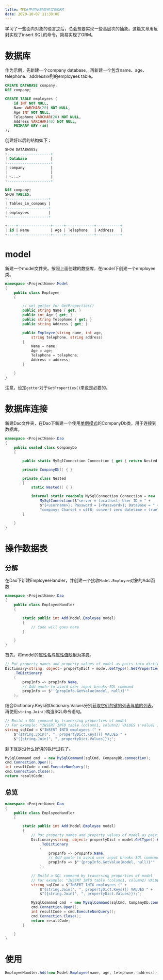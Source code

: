 ```yaml
---
title: 在C#中用反射简易实现ORM
date: 2020-10-07 11:30:08
---
```


学习了一些面向对象的语言之后，总会想要实现一些高层次的抽象。这篇文章用反射实现了insert SQL的命令，简易实现了ORM。

# 数据库
作为示例，先新建一个company database，再新建一个包含name、age、telephone、address四列的employees table。
```SQL
CREATE DATABASE company;
USE company;

CREATE TABLE employees (
    id INT NOT NULL,
    Name VARCHAR(20) NOT NULL,
    Age INT NOT NULL,
    Telephone VARCHAR(20) NOT NULL,
    Address VARCHAR(40) NOT NULL,
    PRIMARY KEY (id)
);
```

创建好以后的结构如下：
```SQL
SHOW DATABASES;
+--------------------+
| Database           |
+--------------------+
| company            |
|                    |
| <...>              |
+--------------------+

USE company;
SHOW TABLES;
+-------------------+
| Tables_in_company |
+-------------------+
| employees         |
+-------------------+

+----+---------------+-----+-------------+-----------+
| id | Name          | Age | Telephone   | Address   |
+----+---------------+-----+-------------+-----------+
```

# model
新建一个model文件夹。按照上面创建的数据库，在model下创建一个employee类。
```csharp
namespace <ProjectName>.Model
{
    public class Employee
    {

        // set getter for GetProperties()
        public string Name { get; }
        public int Age { get; }
        public string Telephone { get; }
        public string Address { get; }

        public Employee(string name, int age,
            string telephone, string address)
        {
            Name = name;
            Age = age;
            Telephone = telephone;
            Address = address;
        }

    }
}
```

注意，设定`getter`对于`GetProperties()`来说是必要的。

# 数据库连接
新建Dao文件夹，在Dao下新建一个使用[单例模式][1]的CompanyDb类，用于连接到数据库。
```csharp
namespace <ProjectName>.Dao
{
    public sealed class CompanyDb
    {

        public static MySqlConnection Connection { get { return Nested.Connection; } }

        private CompanyDb() { }

        private class Nested
        {
            static Nested() { }

            internal static readonly MySqlConnection Connection = new
                MySqlConnection($"server = localhost; User ID = " +
                $"{<username>}; Password = {<Password>}; DataBase = " +
                "company; Charset = utf8; convert zero datetime = true");
        }

    }
}
```

# 操作数据表
## 分解
在Dao下新建EmployeeHandler，并创建一个接收`Model.Employee`对象的Add函数
```csharp
namespace <ProjectName>.Dao
{
    public class EmployeeHandler
    {

        static public int Add(Model.Employee model)
        {
            // Code will goes here
        }

    }
}
```

首先，将model的[属性名与属性值映射为字典][2]。
```csharp
// Put property names and property values of model as pairs into dictionary
Dictionary<string, object> propertyDict = model.GetType().GetProperties()
    .ToDictionary
    (
        propInfo => propInfo.Name,
        // Add quote to avoid user input breaks SQL command
        propInfo => $"'{propInfo.GetValue(model, null)}'"
    );
```

结合Dictionary.Keys和Dictionary.Values分别[获取它们的键的列表与值的列表][3]，再使用`string.Join()`构造SQL命令语句。
```csharp
// Build a SQL command by traversing properties of model
// For example: "INSERT INTO table (column1, column2) VALUES ('value1', 'value2');"
string sqlCmd = $"INSERT INTO employees (" +
    $"{string.Join(", ", propertyDict.Keys)}) VALUES " +
    $"({string.Join(", ", propertyDict.Values)});";
```

剩下就是没什么好讲的执行过程了。
```csharp
MySqlCommand cmd  = new MySqlCommand(sqlCmd, CompanyDb.connection);
cmd.Connection.Open();
int resultCode = cmd.ExecuteNonQuery();
cmd.Connection.Close();
return resultCode;
```

## 总览
```csharp
namespace <ProjectName>.Dao
{
    public class EmployeeHandler
    {

        static public int Add(Model.Employee model)
        {
            // Put property names and property values of model as pairs into dictionary
            Dictionary<string, object> propertyDict = model.GetType().GetProperties()
                .ToDictionary
                (
                    propInfo => propInfo.Name,
                    // Add quote to avoid user input breaks SQL command
                    propInfo => $"'{propInfo.GetValue(model, null)}'"
                );
                
            // Build a SQL command by traversing properties of model
            // For example: "INSERT INTO table (column1, column2) VALUES ('value1', 'value2');"
            string sqlCmd = $"INSERT INTO employees (" +
                $"{string.Join(", ", propertyDict.Keys)}) VALUES " +
                $"({string.Join(", ", propertyDict.Values)});";

            MySqlCommand cmd  = new MySqlCommand(sqlCmd, CompanyDb.connection);
            cmd.Connection.Open();
            int resultCode = cmd.ExecuteNonQuery();
            cmd.Connection.Close();
            return resultCode;
        }

    }
}
```

# 使用
```csharp
EmployeeHandler.Add(new Model.Employee(name, age, telephone, address));
```


[1]: <https://csharpindepth.com/articles/singleton> "单例模式"
[2]: <https://stackoverflow.com/questions/4943817/mapping-object-to-dictionary-and-vice-versa/4944547#4944547> "属性名与属性值映射为字典"
[3]: <https://docs.microsoft.com/en-us/dotnet/api/system.collections.generic.dictionary-2?view=netcore-3.1#examples> "获取它们的键的列表与值的列表"
